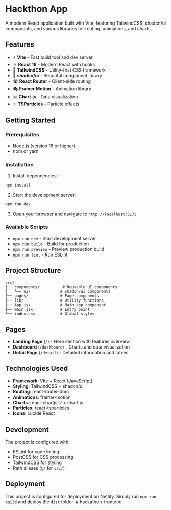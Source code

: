 # Hackthon App

A modern React application built with Vite, featuring TailwindCSS, shadcn/ui components, and various libraries for routing, animations, and charts.

## Features

- ⚡ **Vite** - Fast build tool and dev server
- ⚛️ **React 18** - Modern React with hooks
- 🎨 **TailwindCSS** - Utility-first CSS framework
- 🧩 **shadcn/ui** - Beautiful component library
- 🛣️ **React Router** - Client-side routing
- 🎭 **Framer Motion** - Animation library
- 📊 **Chart.js** - Data visualization
- ✨ **TSParticles** - Particle effects

## Getting Started

### Prerequisites

- Node.js (version 16 or higher)
- npm or yarn

### Installation

1. Install dependencies:
```bash
npm install
```

2. Start the development server:
```bash
npm run dev
```

3. Open your browser and navigate to `http://localhost:5173`

### Available Scripts

- `npm run dev` - Start development server
- `npm run build` - Build for production
- `npm run preview` - Preview production build
- `npm run lint` - Run ESLint

## Project Structure

```
src/
├── components/          # Reusable UI components
│   └── ui/             # shadcn/ui components
├── pages/              # Page components
├── lib/                # Utility functions
├── App.jsx             # Main app component
├── main.jsx            # Entry point
└── index.css           # Global styles
```

## Pages

- **Landing Page** (`/`) - Hero section with features overview
- **Dashboard** (`/dashboard`) - Charts and data visualization
- **Detail Page** (`/detail`) - Detailed information and tables

## Technologies Used

- **Framework**: Vite + React (JavaScript)
- **Styling**: TailwindCSS + shadcn/ui
- **Routing**: react-router-dom
- **Animations**: framer-motion
- **Charts**: react-chartjs-2 + chart.js
- **Particles**: react-tsparticles
- **Icons**: Lucide React

## Development

The project is configured with:
- ESLint for code linting
- PostCSS for CSS processing
- TailwindCSS for styling
- Path aliases (`@/` for `src/`)

## Deployment

This project is configured for deployment on Netlify. Simply run `npm run build` and deploy the `dist` folder.
#   h a c k a t h o n - f r o n t e n d  
 